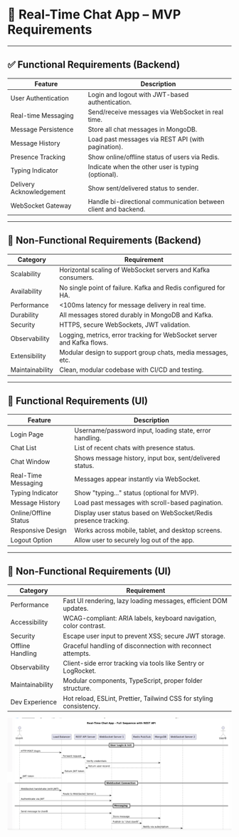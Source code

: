 # 📱 Real-Time Chat App – MVP Requirements

---

## ✅ Functional Requirements (Backend)

| Feature                    | Description                                                                 |
|---------------------------|-----------------------------------------------------------------------------|
| User Authentication        | Login and logout with JWT-based authentication.                            |
| Real-time Messaging        | Send/receive messages via WebSocket in real time.                           |
| Message Persistence        | Store all chat messages in MongoDB.                                         |
| Message History            | Load past messages via REST API (with pagination).                          |
| Presence Tracking          | Show online/offline status of users via Redis.                              |
| Typing Indicator           | Indicate when the other user is typing (optional).                          |
| Delivery Acknowledgement   | Show sent/delivered status to sender.                                       |
| WebSocket Gateway          | Handle bi-directional communication between client and backend.             |

---

## 🚀 Non-Functional Requirements (Backend)

| Category           | Requirement                                                                 |
|--------------------|------------------------------------------------------------------------------|
| Scalability        | Horizontal scaling of WebSocket servers and Kafka consumers.                 |
| Availability       | No single point of failure. Kafka and Redis configured for HA.               |
| Performance        | <100ms latency for message delivery in real time.                            |
| Durability         | All messages stored durably in MongoDB and Kafka.                            |
| Security           | HTTPS, secure WebSockets, JWT validation.                                    |
| Observability      | Logging, metrics, error tracking for WebSocket server and Kafka flows.       |
| Extensibility      | Modular design to support group chats, media messages, etc.                  |
| Maintainability    | Clean, modular codebase with CI/CD and testing.                              |

---

## 🎨 Functional Requirements (UI)

| Feature                  | Description                                                                  |
|--------------------------|-------------------------------------------------------------------------------|
| Login Page               | Username/password input, loading state, error handling.                       |
| Chat List                | List of recent chats with presence status.                                    |
| Chat Window              | Shows message history, input box, sent/delivered status.                      |
| Real-Time Messaging      | Messages appear instantly via WebSocket.                                     |
| Typing Indicator         | Show "typing..." status (optional for MVP).                                  |
| Message History          | Load past messages with scroll-based pagination.                             |
| Online/Offline Status    | Display user status based on WebSocket/Redis presence tracking.              |
| Responsive Design        | Works across mobile, tablet, and desktop screens.                            |
| Logout Option            | Allow user to securely log out of the app.                                   |

---

## 📐 Non-Functional Requirements (UI)

| Category           | Requirement                                                                 |
|--------------------|------------------------------------------------------------------------------|
| Performance        | Fast UI rendering, lazy loading messages, efficient DOM updates.            |
| Accessibility      | WCAG-compliant: ARIA labels, keyboard navigation, color contrast.            |
| Security           | Escape user input to prevent XSS; secure JWT storage.                        |
| Offline Handling   | Graceful handling of disconnection with reconnect attempts.                  |
| Observability      | Client-side error tracking via tools like Sentry or LogRocket.               |
| Maintainability    | Modular components, TypeScript, proper folder structure.                     |
| Dev Experience     | Hot reload, ESLint, Prettier, Tailwind CSS for styling consistency.          |

![Alt Text](https://github.com/ranjansaga/system_design/blob/main/sequence_diagram.PNG)

